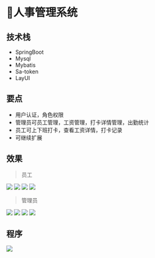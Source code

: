 # 👔人事管理系统

<MyGlobalComponent />

## 技术栈
- SpringBoot
- Mysql
- Mybatis
- Sa-token
- LayUI

## 要点
- 用户认证，角色权限
- 管理员可员工管理，工资管理，打卡详情管理，出勤统计
- 员工可上下班打卡，查看工资详情，打卡记录
- 可继续扩展
## 效果
> 员工

![](http://cdn.qiniu.liyansheng.top/img/20240709125434.png)
![](http://cdn.qiniu.liyansheng.top/img/20240709125502.png)
![](http://cdn.qiniu.liyansheng.top/img/20240709125522.png)
![](http://cdn.qiniu.liyansheng.top/img/20240709125551.png)


> 管理员

![](http://cdn.qiniu.liyansheng.top/img/20240709125819.png)
![](http://cdn.qiniu.liyansheng.top/img/20240709125846.png)
![](http://cdn.qiniu.liyansheng.top/img/20240709125913.png)
![](http://cdn.qiniu.liyansheng.top/img/20240709130029.png)

## 程序
![](http://cdn.qiniu.liyansheng.top/img/Snipaste_2024-07-09_13-16-11.png)
